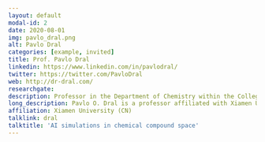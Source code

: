 ```yaml
---
layout: default
modal-id: 2
date: 2020-08-01
img: pavlo_dral.png
alt: Pavlo Dral
categories: [example, invited]
title: Prof. Pavlo Dral
linkedin: https://www.linkedin.com/in/pavlodral/
twitter: https://twitter.com/PavloDral
web: http://dr-dral.com/
researchgate: 
description: Professor in the Department of Chemistry within the College of Chemistry and Chemical Engineering at Xiamen University
long_description: Pavlo O. Dral is a professor affiliated with Xiamen University, where he holds the position of Assistant Dean overseeing international admissions in the Department of Chemistry within the College of Chemistry and Chemical Engineering. Furthermore, Prof. Dr. Pavlo O. Dral is the creator of MLatom, a specialized package tailored for atomistic machine learning simulations, and he also co-founded XACS, which stands for the Xiamen Atomistic Computing Suite.
affiliation: Xiamen University (CN)
talklink: dral
talktitle: 'AI simulations in chemical compound space'
---
```

